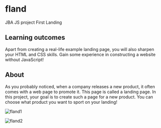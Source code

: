 # fland
JBA JS project First Landing

## Learning outcomes
Apart from creating a real-life example landing page, you will also sharpen your HTML and CSS skills. Gain some experience in constructing a website without JavaScript!

## About
As you probably noticed, when a company releases a new product, it often comes with a web page to promote it. This page is called a landing page. In this project, your goal is to create such a page for a new product. You can choose what product you want to sport on your landing!

![fland1](https://user-images.githubusercontent.com/79073120/165212740-0f7b2620-bf2c-485b-95e4-c87360e82c7f.png)

![fland2](https://user-images.githubusercontent.com/79073120/165212770-68f2d215-a037-460e-add1-8fb4c1e78b25.png)
